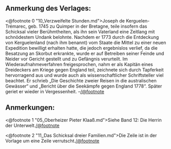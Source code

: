 Anmerkung des Verlages:
-----------------------

<@footnote 0 "10_Verzweifelte Stunden.md">Joseph de Kerguelen-Trémarec, geb. 1745 zu Quimper in der Bretagne,
teile insofern das Schicksal vieler Berühmtheiten, als ihn sein Vaterland eine
Zeitlang mit schnödestem Undank belohnte. Nachdem er 1773 durch die Entdeckung
von Kerguelenland (nach ihm benannt) vom Staate die Mittel zu einer neuen
Expedition bewilligt erhalten hatte, die jedoch ergebnislos verlief, da die
Besatzung an Skorbut erkrankte, wurde er auf Betreiben seiner Feinde und Neider
vor Gericht gestellt und zu Gefängnis verurteilt. Im Wiederaufnahmeverfahren
freigesprochen, nahm er als Kapitän eines Dreideckers am Kriege gegen England
teil, zeichnete sich durch Tapferkeit hervorragend aus und wurde auch als
wissenschaftlicher Schriftsteller viel beachtet. Er schrieb „Die Geschichte
zweier Reisen in die australischen Gewässer“ und „Bericht über die Seekämpfe
gegen England 1778“. Später geriet er wieder in Vergessenheit. –</@footnote>


Anmerkungen:
------------

<@footnote 1 "05_Oberheizer Pieter Klaaß.md">Siehe Band 12: Die Herrin der Unterwelt.</@footnote>

<@footnote 2 "11_Das Schicksal dreier Familien.md">Die Zeile ist in der Vorlage um eine Zeile verrutscht.</@footnote>

